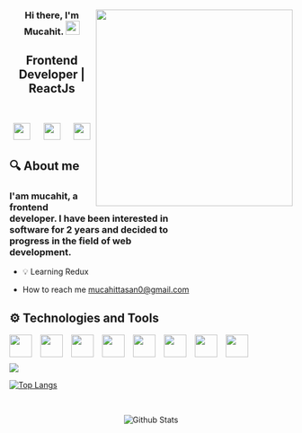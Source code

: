 <div align='center'>
<img src="https://user-images.githubusercontent.com/88967412/165058142-fb6512d6-17ab-4c60-8d16-f1385160089b.gif" align="right" width="350" >

### Hi there, I'm Mucahit. <img src="https://media.giphy.com/media/hvRJCLFzcasrR4ia7z/giphy.gif" width="25px">

## Frontend Developer | ReactJs

<br />

<p align='center'>
<a href="https://www.linkedin.com/in/mucahittasan"><img height="30" src="https://raw.githubusercontent.com/peterthehan/peterthehan/master/assets/linkedin.svg"></a>&nbsp;&nbsp; &nbsp;&nbsp;
<a href="https://www.linkedin.com/in/mucahittasan"><img height="30" src="https://raw.githubusercontent.com/hussainweb/hussainweb/main/icons/instagram.png"></a>&nbsp;&nbsp; &nbsp;&nbsp;
<a href="https://twitter.com/MurattTasan"><img height="30" src="https://raw.githubusercontent.com/peterthehan/peterthehan/master/assets/twitter.svg"></a>

 </p>
</div>

## 🔍 About me

### <p style="width:300px">I'am mucahit, a frontend developer. I have been interested in software for 2 years and decided to progress in the field of web development.

</p>

- 💡 Learning Redux

- How to reach me [mucahittasan0@gmail.com](mailto:mucahittasan0@gmail.com)

## ⚙ Technologies and Tools

<img src="https://user-images.githubusercontent.com/88967412/165058652-7107ad53-0a93-4e3c-a4bc-3b337a2c3a8d.png" width="40" style="margin-right:15px" align="left"/>
<img src="https://user-images.githubusercontent.com/88967412/165058988-5e981636-7eed-467e-9514-362d45438e9e.png" width="40" style="margin-right:15px" align="left"/>
<img src="https://user-images.githubusercontent.com/88967412/165059104-402acf84-a5af-4ee8-b1ca-9e3cdbbf2f6e.png" width="40" style="margin-right:15px" align="left"/>
<img src="https://user-images.githubusercontent.com/88967412/165059215-77daec15-c84d-43d3-8c5f-ab00ebbfcbdc.png" width="40" style="margin-right:15px" align="left"/>
<img src="https://user-images.githubusercontent.com/88967412/165059367-eadfa429-7d87-47b6-aba9-d6a591fddbb1.png" width="40" style="margin-right:15px" align="left"/>
<img src="https://user-images.githubusercontent.com/88967412/165060091-68ece71f-2838-4bc4-8e53-bd990200014d.png" width="40" style="margin-right:15px" align="left"/>
<img src="https://user-images.githubusercontent.com/88967412/165059837-9c7355eb-e9e4-411c-832b-6fd97a49fd3d.png" width="40" style="margin-right:15px" align="left"/>
<img src="https://user-images.githubusercontent.com/88967412/165059677-cf073ac5-5c09-4554-9414-6692c6f86415.png" width="40" align="left"/>

<br />
<br />
<br />

<img src="https://github-readme-stats.vercel.app/api?username=mucahittasan&theme=radical" style="margin-right:15px" >

<br />

[![Top Langs](https://github-readme-stats.vercel.app/api/top-langs/?username=mucahittasan&layout=compact&theme=tokyonight)](https://github.com/anuraghazra/github-readme-stats)<br>

<br />

<p align="center">
    <img src="https://raw.githubusercontent.com/bornmay/bornmay/Update/svg/Bottom.svg "alt="Github Stats" />
</p>
